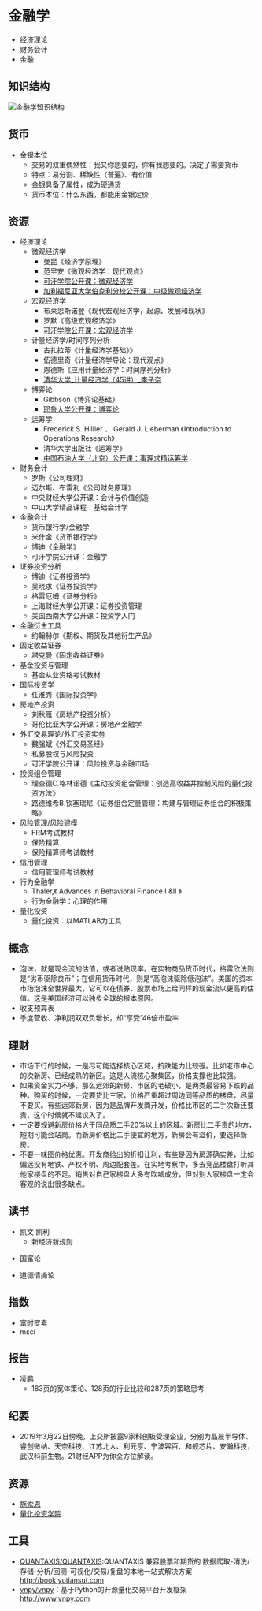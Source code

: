 # 金融学

* 经济理论
* 财务会计
* 金融

## 知识结构

![金融学知识结构](../_static/finance.png "金融学知识结构")

## 货币

* 金银本位
    - 交易的双重偶然性：我又你想要的，你有我想要的。决定了需要货币
    - 特点：易分割、稀缺性（普遍）、有价值
    - 金银具备了属性，成为硬通货
    - 货币本位：什么东西，都能用金银定价

## 资源

* 经济理论
    - 微观经济学
        + 曼昆《经济学原理》
        + 范里安《微观经济学：现代观点》
        + [可汗学院公开课：微观经济学](http://open.163.com/special/Khan/microeconomics.html)
        + [加利福尼亚大学伯克利分校公开课：中级微观经济学](http://open.163.com/special/opencourse/microeconomic.html)
    - 宏观经济学
        + 布莱恩斯诺登《现代宏观经济学，起源、发展和现状》
        + 罗默《高级宏观经济学》
        + [可汗学院公开课：宏观经济学](http://open.163.com/special/Khan/macroeconomics.html)
    - 计量经济学/时间序列分析
        + 古扎拉蒂《计量经济学基础》》
        + 伍德里奇《计量经济学导论：现代观点》
        + 恩德斯《应用计量经济学：时间序列分析》
        + [清华大学_计量经济学（45讲）_李子奈](http://list.youku.com/albumlist/show/id_19324246.html)
    - 博弈论
        + Gibbson《博弈论基础》
        + [耶鲁大学公开课：博弈论](http://open.163.com/special/gametheory/)
    - 运筹学
        + Frederick S. Hillier 、 Gerald J. Lieberman 《Introduction to Operations Research》
        + 清华大学出版社《运筹学》
        + [中国石油大学（北京）公开课：事理求精运筹学](http://open.163.com/special/cuvocw/yunchouxue.html)
* 财务会计
    - 罗斯《公司理财》
    - 迈尔斯、布雷利《公司财务原理》
    - 中央财经大学公开课：会计与价值创造
    - 中山大学精品课程：基础会计学
* 金融会计
    - 货币银行学/金融学
    - 米什金《货币银行学》
    - 博迪《金融学》
    - 可汗学院公开课：金融学
* 证券投资分析
    - 博迪《证券投资学》
    - 吴晓求《证券投资学》
    - 格雷厄姆《证券分析》
    - 上海财经大学公开课：证券投资管理
    - 美国西南大学公开课：投资学入门
* 金融衍生工具
    - 约翰赫尔《期权、期货及其他衍生产品》
* 固定收益证券
    - 塔克曼《固定收益证券》
* 基金投资与管理
    - 基金从业资格考试教材
* 国际投资学
    - 任淮秀《国际投资学》
* 房地产投资
    - 刘秋雁《房地产投资分析》
    - 哥伦比亚大学公开课：房地产金融学
* 外汇交易理论/外汇投资实务
    - 魏强斌《外汇交易圣经》
    - 私募股权与风险投资
    - 可汗学院公开课：风险投资与金融市场
* 投资组合管理
    - 理查德C.格林诺德《主动投资组合管理：创造高收益并控制风险的量化投资方法》
    - 路德维希B.钦塞瑞尼《证券组合定量管理：构建与管理证券组合的积极策略》
* 风险管理/风险建模
    - FRM考试教材
    - 保险精算
    - 保险精算师考试教材
* 信用管理
    - 信用管理师考试教材
* 行为金融学
    - Thaler,《 Advances in Behavioral Finance I &II 》
    - 行为金融学：心理的作用
* 量化投资
    * 量化投资：以MATLAB为工具

## 概念

* 泡沫，就是现金流的估值，或者说贴现率。在实物商品货币时代，格雷欣法则是“劣币驱除良币”；在信用货币时代，则是“高泡沫驱除低泡沫”。美国的资本市场泡沫全世界最大，它可以在债券、股票市场上给同样的现金流以更高的估值。这是美国经济可以独步全球的根本原因。
* 收支预算表
* 季度营收、净利润双双负增长，却“享受”46倍市盈率

## 理财

* 市场下行的时候，一是尽可能选择核心区域，抗跌能力比较强。比如老市中心的次新房、已经成熟的新区。这是人流核心聚集区，价格支撑也比较强。
* 如果资金实力不够，那么远郊的新房、市区的老破小，是两类最容易下跌的品种。购买的时候，一定要货比三家，价格严重超过周边同等品质的楼盘，尽量不要买。有些远郊新房，因为是品牌开发商开发，价格比市区的二手次新还要贵，这个时候就不建议入了。
* 一定要规避新房价格大于同品质二手20%以上的区域。新房比二手贵的地方，短期可能会站岗。而新房价格比二手便宜的地方，新房会有溢价，要选择新房。
* 不要一味图价格优惠。开发商给出的折扣让利，有些是因为房源确实差，比如偏远没有地铁、产权不明、周边配套差。在实地考察中，多去竞品楼盘打听其他家楼盘的不足。销售对自己家楼盘大多有吹嘘成分，但对别人家楼盘一定会客观的说出很多缺点。

## 读书

* 凯文·凯利
    * 新经济新规则
+ 国富论
* 道德情操论

## 指数

* 富时罗素
* msci

## 报告

* 凌鹏
    - 183页的宽体策论、128页的行业比较和287页的策略思考

## 纪要

* 2019年3月22日傍晚，上交所披露9家科创板受理企业，分别为晶晨半导体、睿创微纳、天奈科技、江苏北人、利元亨、宁波容百、和舰芯片、安瀚科技，武汉科前生物。21财经APP为你全方位解读。

## 资源

* [施索恩](https://www.777kuu.com/)
* [量化投资学院](http://q.peixun.net/)

## 工具

* [QUANTAXIS/QUANTAXIS](https://github.com/QUANTAXIS/QUANTAXIS):QUANTAXIS 兼容股票和期货的 数据爬取-清洗/存储-分析/回测-可视化/交易/复盘的本地一站式解决方案 http://book.yutiansut.com
* [vnpy/vnpy](https://github.com/vnpy/vnpy)：基于Python的开源量化交易平台开发框架 http://www.vnpy.com
